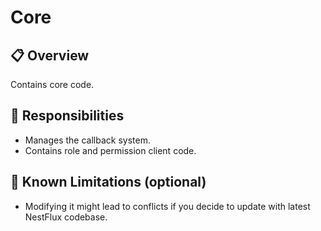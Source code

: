 # Core

## 📋 Overview
Contains core code.

## 🎯 Responsibilities
- Manages the callback system.
- Contains role and permission client code.

## 🚧 Known Limitations (optional)
- Modifying it might lead to conflicts if you decide to update with latest NestFlux codebase.
